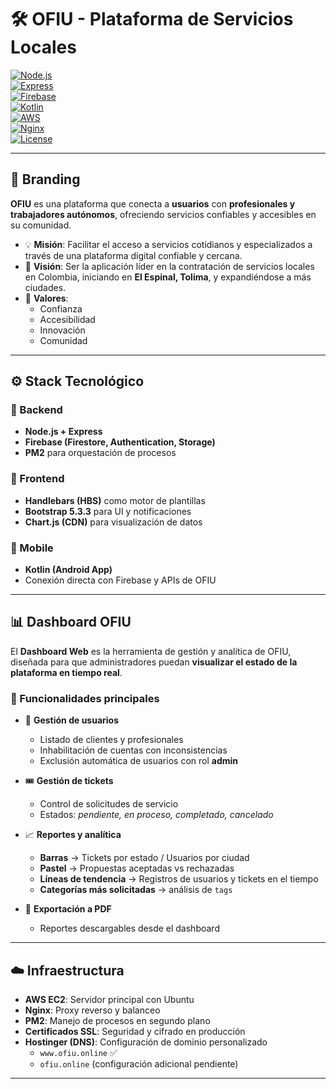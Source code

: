 # 🛠️ OFIU - Plataforma de Servicios Locales  

[![Node.js](https://img.shields.io/badge/Node.js-18.x-green?logo=node.js)](https://nodejs.org/)  
[![Express](https://img.shields.io/badge/Express.js-Backend-lightgrey?logo=express)](https://expressjs.com/)  
[![Firebase](https://img.shields.io/badge/Firebase-Firestore-orange?logo=firebase)](https://firebase.google.com/)  
[![Kotlin](https://img.shields.io/badge/Kotlin-Mobile-blueviolet?logo=kotlin)](https://kotlinlang.org/)  
[![AWS](https://img.shields.io/badge/AWS-EC2-yellow?logo=amazonaws)](https://aws.amazon.com/)  
[![Nginx](https://img.shields.io/badge/Nginx-Reverse%20Proxy-brightgreen?logo=nginx)](https://www.nginx.com/)  
[![License](https://img.shields.io/badge/License-MIT-blue.svg)](LICENSE)  

---

## 🌟 Branding  
**OFIU** es una plataforma que conecta a **usuarios** con **profesionales y trabajadores autónomos**, ofreciendo servicios confiables y accesibles en su comunidad.  

- 💡 **Misión**: Facilitar el acceso a servicios cotidianos y especializados a través de una plataforma digital confiable y cercana.  
- 🎯 **Visión**: Ser la aplicación líder en la contratación de servicios locales en Colombia, iniciando en **El Espinal, Tolima**, y expandiéndose a más ciudades.  
- 🤝 **Valores**:  
  - Confianza  
  - Accesibilidad  
  - Innovación  
  - Comunidad  

---

## ⚙️ Stack Tecnológico  

### 🔹 Backend  
- **Node.js + Express**  
- **Firebase (Firestore, Authentication, Storage)**  
- **PM2** para orquestación de procesos  

### 🔹 Frontend  
- **Handlebars (HBS)** como motor de plantillas  
- **Bootstrap 5.3.3** para UI y notificaciones  
- **Chart.js (CDN)** para visualización de datos  

### 🔹 Mobile  
- **Kotlin (Android App)**  
- Conexión directa con Firebase y APIs de OFIU  

---

## 📊 Dashboard OFIU  

El **Dashboard Web** es la herramienta de gestión y analítica de OFIU, diseñada para que administradores puedan **visualizar el estado de la plataforma en tiempo real**.  

### 🔎 Funcionalidades principales  
- 👥 **Gestión de usuarios**  
  - Listado de clientes y profesionales  
  - Inhabilitación de cuentas con inconsistencias  
  - Exclusión automática de usuarios con rol **admin**  

- 🎟️ **Gestión de tickets**  
  - Control de solicitudes de servicio  
  - Estados: *pendiente, en proceso, completado, cancelado*  

- 📈 **Reportes y analítica**  
  - **Barras** → Tickets por estado / Usuarios por ciudad  
  - **Pastel** → Propuestas aceptadas vs rechazadas  
  - **Líneas de tendencia** → Registros de usuarios y tickets en el tiempo  
  - **Categorías más solicitadas** → análisis de `tags`  

- 📄 **Exportación a PDF**  
  - Reportes descargables desde el dashboard  

---

## ☁️ Infraestructura  

- **AWS EC2**: Servidor principal con Ubuntu  
- **Nginx**: Proxy reverso y balanceo  
- **PM2**: Manejo de procesos en segundo plano  
- **Certificados SSL**: Seguridad y cifrado en producción  
- **Hostinger (DNS)**: Configuración de dominio personalizado  
  - `www.ofiu.online` ✅  
  - `ofiu.online` (configuración adicional pendiente)  

---

